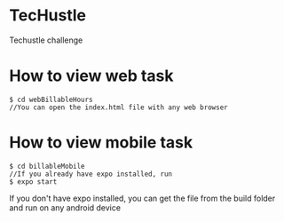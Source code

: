 # TecHustle
Techustle challenge

# How to view web task 
```
$ cd webBillableHours
//You can open the index.html file with any web browser
```


# How to view mobile task
```
$ cd billableMobile
//If you already have expo installed, run
$ expo start
```
If you don't have expo installed, you can get the file from the build folder and run on any android device
